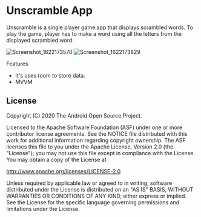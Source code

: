 Unscramble App
===================================


Unscramble is  a single player game app that displays scrambled words. To play the game, player has
to make a word using all the letters from the displayed scrambled word.

![Screenshot_1622173570](https://user-images.githubusercontent.com/76085602/119926927-fb2d1480-bf95-11eb-9ea3-d2cc328fa1ee.png)
![Screenshot_1622173829](https://user-images.githubusercontent.com/76085602/119926928-fcf6d800-bf95-11eb-9cdf-936bf5eebcf0.png)

Features 
  - It's uses room to store data.
  - MVVM 
 
License
-------

Copyright (C) 2020 The Android Open Source Project.

Licensed to the Apache Software Foundation (ASF) under one or more contributor
license agreements.  See the NOTICE file distributed with this work for
additional information regarding copyright ownership.  The ASF licenses this
file to you under the Apache License, Version 2.0 (the "License"); you may not
use this file except in compliance with the License.  You may obtain a copy of
the License at

  http://www.apache.org/licenses/LICENSE-2.0

Unless required by applicable law or agreed to in writing, software
distributed under the License is distributed on an "AS IS" BASIS, WITHOUT
WARRANTIES OR CONDITIONS OF ANY KIND, either express or implied.  See the
License for the specific language governing permissions and limitations under
the License.

